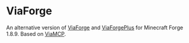 # ViaForge
An alternative version of [ViaForge](https://github.com/ViaVersion/ViaForge) and [ViaForgePlus](https://github.com/ViaVersionMCP/ViaForgePlus) for Minecraft Forge 1.8.9. Based on [ViaMCP](https://github.com/ViaVersionMCP/ViaMCP).
